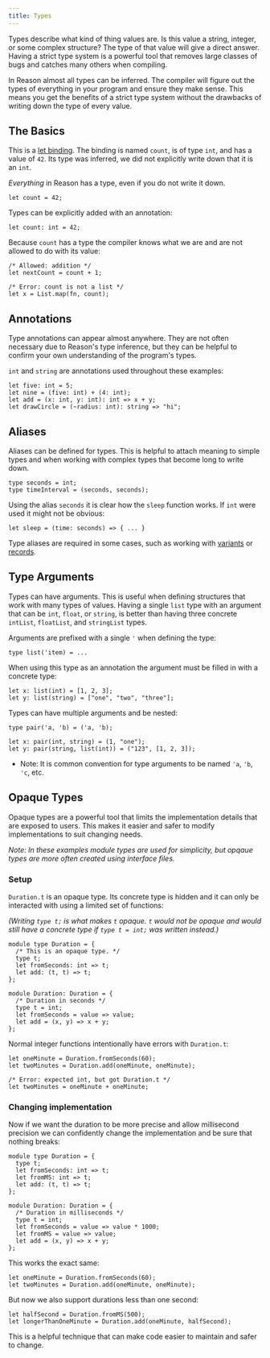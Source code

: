 ```yaml
---
title: Types
---
```


Types describe what kind of thing values are. Is this value a string, integer,
or some complex structure? The type of that value will give a direct answer.
Having a strict type system is a powerful tool that removes large classes of
bugs and catches many others when compiling.

In Reason almost all types can be inferred. The compiler will figure out the
types of everything in your program and ensure they make sense. This means you
get the benefits of a strict type system without the drawbacks of writing down
the type of every value.

## The Basics

This is a [let binding](let-binding.md). The binding is named `count`, is of
type `int`, and has a value of `42`. Its type was inferred, we did not
explicitly write down that it is an `int`.

_Everything_ in Reason has a type, even if you do not write it down.

```reason
let count = 42;
```

Types can be explicitly added with an annotation:

```reason
let count: int = 42;
```

Because `count` has a type the compiler knows what we are and are not allowed
to do with its value:

```reason
/* Allowed: addition */
let nextCount = count + 1;

/* Error: count is not a list */
let x = List.map(fn, count);
```

## Annotations

Type annotations can appear almost anywhere. They are not often necessary due to
Reason's type inference, but they can be helpful to confirm your own
understanding of the program's types.

`int` and `string` are annotations used throughout these examples:

```reason
let five: int = 5;
let nine = (five: int) + (4: int);
let add = (x: int, y: int): int => x + y;
let drawCircle = (~radius: int): string => "hi";
```

## Aliases

Aliases can be defined for types. This is helpful to attach meaning to simple
types and when working with complex types that become long to write down.

```reason
type seconds = int;
type timeInterval = (seconds, seconds);
```

Using the alias `seconds` it is clear how the `sleep` function works. If `int`
were used it might not be obvious:

```reason
let sleep = (time: seconds) => { ... }
```

Type aliases are required in some cases, such as working with
[variants](variant.md) or [records](record.md).

## Type Arguments

Types can have arguments. This is useful when defining structures that work
with many types of values. Having a single `list` type with an argument that can
be `int`, `float`, or `string`, is better than having three concrete `intList`,
`floatList`, and `stringList` types.

Arguments are prefixed with a single `'` when defining the type:

```reason
type list('item) = ...
```

When using this type as an annotation the argument must be filled in with a
concrete type:

```reason
let x: list(int) = [1, 2, 3];
let y: list(string) = ["one", "two", "three"];
```

Types can have multiple arguments and be nested:

```reason
type pair('a, 'b) = ('a, 'b);

let x: pair(int, string) = (1, "one");
let y: pair(string, list(int)) = ("123", [1, 2, 3]);
```

- Note: It is common convention for type arguments to be named `'a`, `'b`,
`'c`, etc.

## Opaque Types

Opaque types are a powerful tool that limits the implementation details that
are exposed to users. This makes it easier and safer to modify implementations
to suit changing needs.

_Note: In these examples module types are used for simplicity, but opqaue types
are more often created using interface files._

### Setup

`Duration.t` is an opaque type. Its concrete type is hidden and it can only be
interacted with using a limited set of functions:

_(Writing `type t;` is what makes `t` opaque. `t` would not be opaque and would
still have a concrete type if `type t = int;` was written instead.)_

```reason
module type Duration = {
  /* This is an opaque type. */
  type t;
  let fromSeconds: int => t;
  let add: (t, t) => t;
};

module Duration: Duration = {
  /* Duration in seconds */
  type t = int;
  let fromSeconds = value => value;
  let add = (x, y) => x + y;
};
```

Normal integer functions intentionally have errors with `Duration.t`:

```reason
let oneMinute = Duration.fromSeconds(60);
let twoMinutes = Duration.add(oneMinute, oneMinute);

/* Error: expected int, but got Duration.t */
let twoMinutes = oneMinute + oneMinute;
```

### Changing implementation

Now if we want the duration to be more precise and allow millisecond precision
we can confidently change the implementation and be sure that nothing breaks:

```reason
module type Duration = {
  type t;
  let fromSeconds: int => t;
  let fromMS: int => t;
  let add: (t, t) => t;
};

module Duration: Duration = {
  /* Duration in milliseconds */
  type t = int;
  let fromSeconds = value => value * 1000;
  let fromMS = value => value;
  let add = (x, y) => x + y;
};
```

This works the exact same:

```reason
let oneMinute = Duration.fromSeconds(60);
let twoMinutes = Duration.add(oneMinute, oneMinute);
```

But now we also support durations less than one second:

```reason
let halfSecond = Duration.fromMS(500);
let longerThanOneMinute = Duration.add(oneMinute, halfSecond);
```

This is a helpful technique that can make code easier to maintain and safer to
change.
